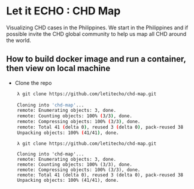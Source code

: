 # Let it ECHO : CHD Map
Visualizing CHD cases in the Philippines. We start in the Philippines and if possible invite the CHD global community to help us map all CHD around the world.

## How to build docker image and run a container, then view on local machine
* Clone the repo
```bash
	λ git clone https://github.com/letitecho/chd-map.git
	
	Cloning into 'chd-map'...
	remote: Enumerating objects: 3, done.
	remote: Counting objects: 100% (3/3), done.
	remote: Compressing objects: 100% (3/3), done.
	remote: Total 41 (delta 0), reused 3 (delta 0), pack-reused 38
	Unpacking objects: 100% (41/41), done.
```

```
	λ git clone https://github.com/letitecho/chd-map.git
	
	Cloning into 'chd-map'...
	remote: Enumerating objects: 3, done.
	remote: Counting objects: 100% (3/3), done.
	remote: Compressing objects: 100% (3/3), done.
	remote: Total 41 (delta 0), reused 3 (delta 0), pack-reused 38
	Unpacking objects: 100% (41/41), done.
```
